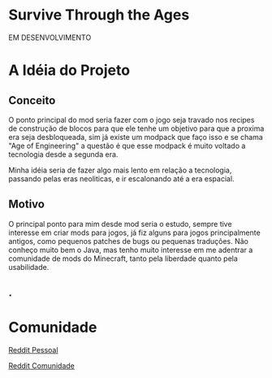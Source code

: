 # Survive Through the Ages

EM DESENVOLVIMENTO

# A Idéia do Projeto
## Conceito

O ponto principal do mod seria fazer com o jogo seja travado nos recipes de construção de blocos para que ele tenhe um objetivo para que a proxima era seja desbloqueada, sim já existe um modpack que faço isso e se chama "Age of Engineering" a questão é que esse modpack é muito voltado a tecnologia desde a segunda era.
    
Minha idéia seria de fazer algo mais lento em relação a tecnologia, passando pelas eras neoliticas, e ir escalonando até a era espacial.

## Motivo

O principal ponto para mim desde mod seria o estudo, sempre tive interesse em criar mods para jogos, já fiz alguns para jogos principalmente antigos, como pequenos patches de bugs ou pequenas traduções.
Não conheço muito bem o Java, mas tenho muito interesse em me adentrar a comunidade de mods do Minecraft, tanto pela liberdade quanto pela usabilidade.

## .

# Comunidade

[Reddit Pessoal](https://reddit.com/user/devbarreto)

[Reddit Comunidade](https://reddit.com/)
